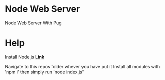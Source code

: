 # Node Web Server
 
 Node Web Server With Pug

 # Help

Install Node.js **[Link](https://nodejs.org/en/download/)**

Navigate to this repos folder whever you have put it
Install all modules with 'npm i'
then simply run 'node index.js'
